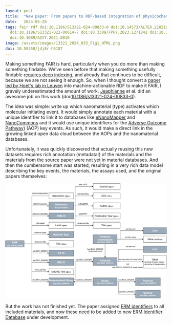 ```yaml
---
layout: post
title:  "New paper: From papers to RDF-based integration of physicochemical data and adverse outcome pathways for nanomaterials"
date:   2024-05-20
tags: fair rdf doi:10.1186/S13321-024-00833-0 doi:10.14573/ALTEX.2102191 doi:10.3390/NANO10102068 erm
  doi:10.1186/S13321-022-00614-7 doi:10.3389/FPHY.2023.1271842 doi:10.3762/BJNANO.6.165
  doi:10.1089/AIVT.2021.0010
image: /assets/images/13321_2024_833_Fig1_HTML.png
doi: 10.59350/jdj8r-h6187
---
```


Making something FAIR is hard, particularly when you do more than making something findable. We've seen before that
making something usefully findable [requires deep indexing](https://chem-bla-ics.blogspot.com/2020/10/new-paper-semi-automated-workflow-for.html?q=serena),
and already that continues to be difficult, because we are not seeing it enough.
So, when I thought convert a [paper led by Hoet's lab in Leuven](https://chem-bla-ics.blogspot.com/2021/05/new-strategy-towards-generation-of.html)
into machine-actionable RDF to make it FAIR, I gravely underestimated the amount of work.
[Jeaphianne](https://scholia.toolforge.org/author/Q99306396) et al. did an awesome job on this work
(doi:[10.1186/s13321-024-00833-0](https://doi.org/10.1186/s13321-024-00833-0)).

The idea was simple: write up which nanomaterial (type) activates which molecular initiating event.
It would simply annotate each material with a unique identifier to link it to databases like
[eNanoMapper](https://enanomapper.adma.ai/) and [NanoCommons](https://doi.org/10.3389/fphy.2023.1271842)
and it would use unique identifiers for the
[Adverse Outcome Pathway](https://chem-bla-ics.blogspot.com/2022/05/new-providing-adverse-outcome-pathways.html)) (AOP) key events.
As such, it would make a direct link in the growing linked open data cloud between the AOPs
and the nanomaterial databases.

Unfortunately, it was quickly discovered that actually reusing this new datasets requires rich annotation (metadata!)
of the materials and the materials from the source paper were not yet in material databases.
And then the cumbersome start was started, resulting in a very rich data model describing the
key events, the materials, the assays used, and the original papers themselves:

![](/assets/images/13321_2024_833_Fig1_HTML.png)

But the work has not finished yet. The paper assigned [ERM identifiers](https://chem-bla-ics.blogspot.com/2022/09/nanomaterial-identifiers-erm-identifier.html)
to all included materials, and now these need to be added to new [ERM Identifier Database](https://nanocommons.github.io/erm-database/)
under development.
